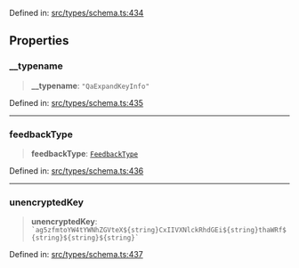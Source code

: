 Defined in: [src/types/schema.ts:434](https://github.com/bhavjitChauhan/khan-api/blob/67d30ab4498111952301bcaddbef9a132bf75105/src/types/schema.ts#L434)

## Properties

### \_\_typename

> **\_\_typename**: `"QaExpandKeyInfo"`

Defined in: [src/types/schema.ts:435](https://github.com/bhavjitChauhan/khan-api/blob/67d30ab4498111952301bcaddbef9a132bf75105/src/types/schema.ts#L435)

***

### feedbackType

> **feedbackType**: [`FeedbackType`](api/enumerations%5CFeedbackType.md)

Defined in: [src/types/schema.ts:436](https://github.com/bhavjitChauhan/khan-api/blob/67d30ab4498111952301bcaddbef9a132bf75105/src/types/schema.ts#L436)

***

### unencryptedKey

> **unencryptedKey**: `` `ag5zfmtoYW4tYWNhZGVteX${string}CxIIVXNlckRhdGEi${string}thaWRf${string}${string}${string}` ``

Defined in: [src/types/schema.ts:437](https://github.com/bhavjitChauhan/khan-api/blob/67d30ab4498111952301bcaddbef9a132bf75105/src/types/schema.ts#L437)
